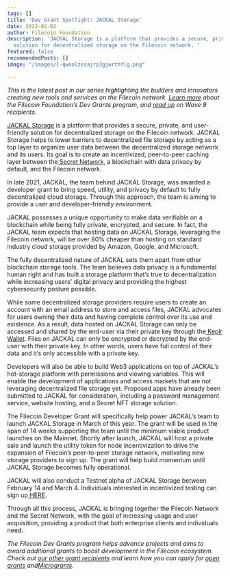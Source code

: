 ```yaml
---
tags: []
title: 'Dev Grant Spotlight: JACKAL Storage'
date: 2022-02-02
author: Filecoin Foundation
description: 'JACKAL Storage is a platform that provides a secure, private, and user-friendly
  solution for decentralized storage on the Filecoin network. '
featured: false
recommendedPosts: []
image: "/images/1-qwnolzesajrp3gjwrthflg.png"

---
```

_This is the latest post in our series highlighting the builders and innovators creating new tools and services on the Filecoin network._ [_Learn more_](https://grants.filecoin.io/) _about the Filecoin Foundation’s Dev Grants program, and_ [_read up_](https://filecoinfoundation.medium.com/new-wave-9-developer-grant-recipients-d3f92868ba1f) _on Wave 9 recipients._

[JACKAL Storage](https://jackaldao.com/) is a platform that provides a secure, private, and user-friendly solution for decentralized storage on the Filecoin network. JACKAL Storage helps to lower barriers to decentralized file storage by acting as a top layer to organize user data between the decentralized storage network and its users. Its goal is to create an incentivized, peer-to-peer caching layer between the[ Secret Network](https://scrt.network/), a blockchain with data privacy by default, and the Filecoin network.

In late 2021, JACKAL, the team behind JACKAL Storage, was awarded a developer grant to bring speed, utility, and privacy by default to fully decentralized cloud storage. Through this approach, the team is aiming to provide a user and developer-friendly environment.

JACKAL possesses a unique opportunity to make data verifiable on a blockchain while being fully private, encrypted, and secure. In fact, the JACKAL team expects that hosting data on JACKAL Storage, leveraging the Filecoin network, will be over 80% cheaper than hosting on standard industry cloud storage provided by Amazon, Google, and Microsoft.

The fully decentralized nature of JACKAL sets them apart from other blockchain storage tools. The team believes data privacy is a fundamental human right and has built a storage platform that’s true to decentralization while increasing users’ digital privacy and providing the highest cybersecurity posture possible.

While some decentralized storage providers require users to create an account with an email address to store and access files, JACKAL advocates for users owning their data and having complete control over its use and existence. As a result, data hosted on JACKAL Storage can only be accessed and shared by the end-user via their private key through the[ Keplr Wallet](https://www.keplr.app/). Files on JACKAL can only be encrypted or decrypted by the end-user with their private key. In other words, users have full control of their data and it’s only accessible with a private key.

Developers will also be able to build Web3 applications on top of JACKAL’s hot-storage platform with permissions and viewing variables. This will enable the development of applications and access markets that are not leveraging decentralized file storage yet. Proposed apps have already been submitted to JACKAL for consideration, including a password management service, website hosting, and a Secret NFT storage solution.

The Filecoin Developer Grant will specifically help power JACKAL’s team to launch JACKAL Storage in March of this year. The grant will be used in the span of 14 weeks supporting the team until the minimum viable product launches on the Mainnet. Shortly after launch, JACKAL will host a private sale and launch the utility token for node incentivization to drive the expansion of Filecoin’s peer-to-peer storage network, motivating new storage providers to sign up. The grant will help build momentum until JACKAL Storage becomes fully operational.

JACKAL will also conduct a Testnet alpha of JACKAL Storage between February 14 and March 4. Individuals interested in incentivized testing can sign up[ HERE](https://docs.google.com/forms/d/e/1FAIpQLSdda_X6rnHPIUe8DbsJnC1ppIoayglBud-3-ek8ELSqtv71vg/viewform).

Through all this process, JACKAL is bringing together the Filecoin Network and the Secret Network, with the goal of increasing usage and user acquisition, providing a product that both enterprise clients and individuals need.

_The Filecoin Dev Grants program helps advance projects and aims to award additional grants to boost development in the Filecoin ecosystem. Check out_ [_our other grant recipients_](https://filecoinfoundation.medium.com/filecoin-foundation-wave-9-dev-grant-proposals-due-friday-july-30-b240d98cee7b) _and learn how you can apply for_ [_open grants_](https://github.com/filecoin-project/devgrants/blob/master/open-grants/README.md') _and_[_Microgrants_](https://github.com/filecoin-project/devgrants/blob/master/microgrants/microgrants.md)_._